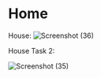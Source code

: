 # Home




House:
![Screenshot (36)](https://user-images.githubusercontent.com/91942752/218441505-08b349bd-45b8-4aeb-958c-483b5874efb2.png)



House Task 2:

![Screenshot (35)](https://user-images.githubusercontent.com/91942752/218441709-82f662a0-524c-4cdd-ad9e-88121c25cd7e.png)

